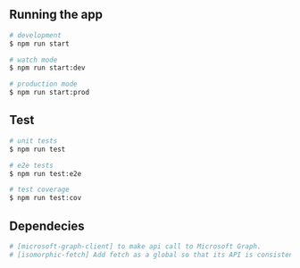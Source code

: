 ## Running the app

```bash
# development
$ npm run start

# watch mode
$ npm run start:dev

# production mode
$ npm run start:prod
```

## Test

```bash
# unit tests
$ npm run test

# e2e tests
$ npm run test:e2e

# test coverage
$ npm run test:cov
```

## Dependecies

```bash
# [microsoft-graph-client] to make api call to Microsoft Graph.
# [isomorphic-fetch] Add fetch as a global so that its API is consistent between client and server.
